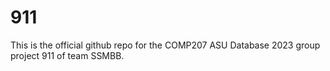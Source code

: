 # 911
This is the official github repo for the COMP207 ASU Database 2023 group project 911 of team SSMBB.
